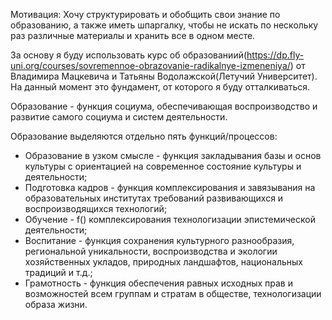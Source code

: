 Мотивация: Хочу структурировать и обобщить свои знание по образованию, а также иметь шпаргалку, чтобы не искать по нескольку раз различные материалы и хранить все в одном месте. 

За основу я буду использовать курс об образованиий(https://dp.fly-uni.org/courses/sovremennoe-obrazovanie-radikalnye-izmeneniya/) от Владимира Мацкевича и Татьяны Водолажской(Летучий Университет). На данный момент это фундамент, от которого я буду отталкиваться.  

Образование - функция социума, обеспечивающая воспроизводство и развитие самого социума и систем деятельности.

Образование выделяются отдельно пять функций/процессов:
- Образование в узком смысле - функция закладывания базы и основ культуры с ориентацией на современное состояние культуры и деятельности;
- Подготовка кадров - функция комплексирования и завязывания на образовательных институтах требований развивающихся и воспроизводящихся технологий;
- Обучение - f() комплексирования технологизации эпистемической деятельности;
- Воспитание - функция сохранения культурного разнообразия, региональной уникальности, воспроизводства и экологии хозяйственных укладов, природных ландшафтов, национальных традиций и т.д.;
- Грамотность - функция обеспечения равных исходных прав и возможностей всем группам и стратам в обществе, технологизации образа жизни.
